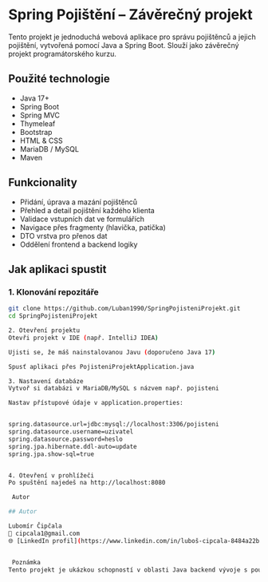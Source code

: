 # Spring Pojištění – Závěrečný projekt

Tento projekt je jednoduchá webová aplikace pro správu pojištěnců a jejich pojištění, vytvořená pomocí Java a Spring Boot. Slouží jako závěrečný projekt programátorského kurzu.

##  Použité technologie

- Java 17+
- Spring Boot
- Spring MVC
- Thymeleaf
- Bootstrap
- HTML & CSS
- MariaDB / MySQL
- Maven

##  Funkcionality

- Přidání, úprava a mazání pojištěnců
- Přehled a detail pojištění každého klienta
- Validace vstupních dat ve formulářích
- Navigace přes fragmenty (hlavička, patička)
- DTO vrstva pro přenos dat
- Oddělení frontend a backend logiky

##  Jak aplikaci spustit

### 1. Klonování repozitáře

```bash
git clone https://github.com/Luban1990/SpringPojisteniProjekt.git
cd SpringPojisteniProjekt

2. Otevření projektu
Otevři projekt v IDE (např. IntelliJ IDEA)

Ujisti se, že máš nainstalovanou Javu (doporučeno Java 17)

Spusť aplikaci přes PojisteniProjektApplication.java

3. Nastavení databáze
Vytvoř si databázi v MariaDB/MySQL s názvem např. pojisteni

Nastav přístupové údaje v application.properties:


spring.datasource.url=jdbc:mysql://localhost:3306/pojisteni
spring.datasource.username=uzivatel
spring.datasource.password=heslo
spring.jpa.hibernate.ddl-auto=update
spring.jpa.show-sql=true


4. Otevření v prohlížeči
Po spuštění najedeš na http://localhost:8080

 Autor

## Autor

Lubomír Čipčala  
📧 cipcala1@gmail.com  
🌐 [LinkedIn profil](https://www.linkedin.com/in/luboš-cipcala-8484a22b3)


 Poznámka
Tento projekt je ukázkou schopností v oblasti Java backend vývoje s použitím Spring Boot frameworku. Nejedná se o produkční aplikaci.
